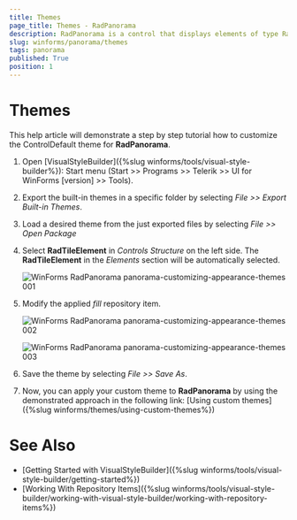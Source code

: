 ```yaml
---
title: Themes
page_title: Themes - RadPanorama
description: RadPanorama is a control that displays elements of type RadTileElement in a mosaic manner.
slug: winforms/panorama/themes
tags: panorama
published: True
position: 1
---
```


# Themes

This help article will demonstrate a step by step tutorial how to customize the ControlDefault theme for **RadPanorama**. 

1. Open [VisualStyleBuilder]({%slug winforms/tools/visual-style-builder%}): Start menu (Start >> Programs >> Telerik >> UI for WinForms [version] >> Tools).

1. Export the built-in themes in a specific folder by selecting *File >> Export Built-in Themes*.

1. Load a desired theme from the just exported files by selecting *File >> Open Package*

1. Select **RadTileElement** in *Controls Structure* on the left side. The **RadTileElement** in the *Elements* section will be automatically selected.

	![WinForms RadPanorama panorama-customizing-appearance-themes 001](images/panorama-customizing-appearance-themes001.png)

1. Modify the applied *fill* repository item. 

	![WinForms RadPanorama panorama-customizing-appearance-themes 002](images/panorama-customizing-appearance-themes002.png)
	
	![WinForms RadPanorama panorama-customizing-appearance-themes 003](images/panorama-customizing-appearance-themes003.png)

1. Save the theme by selecting *File >> Save As*.

1. Now, you can apply your custom theme to **RadPanorama** by using the demonstrated approach in the following link: [Using custom themes]({%slug winforms/themes/using-custom-themes%})

# See Also 

* [Getting Started with VisualStyleBuilder]({%slug winforms/tools/visual-style-builder/getting-started%})
* [Working With Repository Items]({%slug winforms/tools/visual-style-builder/working-with-visual-style-builder/working-with-repository-items%})
